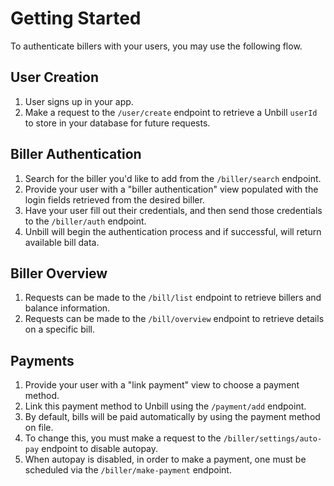 # Getting Started

To authenticate billers with your users, you may use the following flow.

## User Creation

1. User signs up in your app.
2. Make a request to the `/user/create` endpoint to retrieve a Unbill `userId` to store in your database for future requests.

## Biller Authentication

1. Search for the biller you'd like to add from the `/biller/search` endpoint.
2. Provide your user with a "biller authentication" view populated with the login fields retrieved from the desired biller.
3. Have your user fill out their credentials, and then send those credentials to the `/biller/auth` endpoint.
4. Unbill will begin the authentication process and if successful, will return available bill data.

## Biller Overview

1. Requests can be made to the `/bill/list` endpoint to retrieve billers and balance information.
2. Requests can be made to the `/bill/overview` endpoint to retrieve details on a specific bill.

## Payments

1. Provide your user with a "link payment" view to choose a payment method.
2. Link this payment method to Unbill using the `/payment/add` endpoint.
3. By default, bills will be paid automatically by using the payment method on file.
4. To change this, you must make a request to the `/biller/settings/auto-pay` endpoint to disable autopay.
5. When autopay is disabled, in order to make a payment, one must be scheduled via the `/biller/make-payment` endpoint.